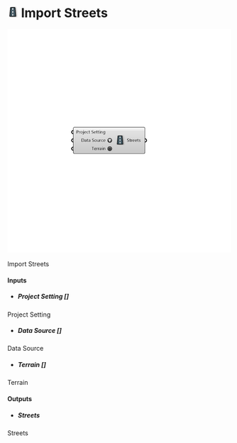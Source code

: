 # ![](../../images/icons/Import_Streets.png) Import Streets

![](../../images/components/Import_Streets.png)

Import Streets

#### Inputs
* ##### Project Setting []
Project Setting
* ##### Data Source []
Data Source
* ##### Terrain []
Terrain

#### Outputs
* ##### Streets
Streets